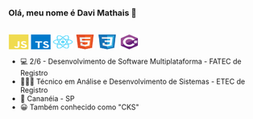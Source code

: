 ### Olá, meu nome é Davi Mathais 🤙

<div style="display: inline_block"><br>
  <img align="center" alt="Cks-Js" height="30" width="40" src="https://raw.githubusercontent.com/devicons/devicon/master/icons/javascript/javascript-plain.svg">
  <img align="center" alt="Cks-Ts" height="30" width="40" src="https://raw.githubusercontent.com/devicons/devicon/master/icons/typescript/typescript-plain.svg">
  <img align="center" alt="Cks-React" height="30" width="40" src="https://raw.githubusercontent.com/devicons/devicon/master/icons/react/react-original.svg">
  <img align="center" alt="Cks-HTML" height="30" width="40" src="https://raw.githubusercontent.com/devicons/devicon/master/icons/html5/html5-original.svg">
  <img align="center" alt="Cks-CSS" height="30" width="40" src="https://raw.githubusercontent.com/devicons/devicon/master/icons/css3/css3-original.svg">
  <img align="center" alt="Cks-Csharp" height="30" width="40" src="https://raw.githubusercontent.com/devicons/devicon/master/icons/csharp/csharp-original.svg">
</div>

- 💻 2/6 - Desenvolvimento de Software Multiplataforma - FATEC de Registro
- 👨🏻‍🎓 Técnico em Análise e Desenvolvimento de Sistemas - ETEC de Registro 
- 📍 Cananéia - SP 
- 😀 Também conhecido como "CKS" 
